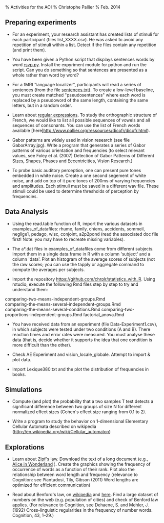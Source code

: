 % Activities for the AOI
% Christophe Pallier
% Feb. 2014


Preparing experiments
---------------------

* For an experiment, your research assistant has created lists of stimuli for each participant (files list_XXXX.csv). He was asked to avoid any repetition of stimuli within a list. Detect if the files contain any repetition (and print them).

* You have been given a Python script that displays  sentences words by word [rsvp.py](rsvp.py). Install the expyriment module for python and run the script. Can you do something so that sentences are presented as a whole rather than word by word?

* For a fMRI "language localizer", participants will read a series of sentences (from the file [sentences.txt](sentences.txt)). To create a low-level baseline, you must create matched "pseudosentences" where each word is replaced by a pseudoword of the same length, containing the same letters, but in a random order.

* Learn about [regular expressions](http://www.regular-expressions.info/).
To study the orthographic structure of French, we would like to list all possible sequences of vowels and all sequences of consonants. You can use the list of French words available [here]http://www.pallier.org/ressources/dicofr/dicofr.html). 

* Gabor patterns are widely used in vision research (see file GaborArray.jpg).
Write a program that generates a series of Gabor patterns of various orientation and frequencies (to select relevant values, see Foley et al. (2007) Detection of Gabor Patterns of Different Sizes, Shapes, Phases and Eccentricities, Vision Research.)

* To probe basic auditory perception, one can present pure tones embedded in white noise. Create a one second segement of white noise, and add on top of it pure tones of 200ms of varying frequencies and amplitudes. Each stimuli must be saved in a different wav file. These stimuli could be used to determine  thresholds of perception by frequencies.


Data Analysis
-------------

* Using the read.table function of R, import the various datasets in examples_of_datafiles: rhume, family, chiens, accidents, sommeil, neglige1, pedago, wisc, conjoint, a2p2pond (read the associated doc file first! Note: you may have to recreate missing variables).

* The a*.dat files in examples_of_datafiles come from different subjects. Import them in a single data.frame in R with a column 'subject' and a column 'data'. Plot an histogram of the average scores of subjects (not the raw scores; you can use the tapply or aggregate command to compute the averages per subjects.  

* Import the repository https://github.com/chrplr/statistics_with_R. Using rstudio, execute the following Rmd files step by step to try and understand them: 

comparing-two-means-independent-groups.Rmd  
comparing-the-means-several-independent-groups.Rmd      
comparing-the-means-several-conditions.Rmd 
comparing-two-proportions-independent-groups.Rmd
factorial_anova.Rmd


* You have received data from an experiment (file Data-Experiment1.csv), in which subjects were tested under two conditions (A and B). There reaction times and error rates were measured. You must analyse these data (that is, decide whether it supports the idea that one condition is more difficult than the other).

* Check AE Experiment and vision_locale_globale. Attempt to import & plot data. 

* Import Lexique380.txt and the plot the distribution of frequencies in books.

Simulations
-----------

* Compute (and plot) the probability that a two samples T test  detects a significant difference between two groups of size N for different normalized effect sizes (Cohen's effect size ranging from 0.1 to 2).

* Write a program to study the behavior on 1-dimensional Elementary Cellular Automata described on wikipedia (http://en.wikipedia.org/wiki/Cellular_automaton)


Explorations
------------

* Learn about [Zipf's law](en.wikipedia.org/wiki/Zipf's_law). Download
the text of a long document (e.g., [Alice in Wonderland](http://www.pallier.org/cours/AIP2013/alice.txt) ). Create the graphics showing the frequency of occurrence of words as a function of their rank. Plot also the relationship between word length and frequency (relevance to Cognition: see Piantadosi, Tily, Gibson (2011) Word lengths are optimized for efficient communication)

* Read about Benford's law, on [wikipedia](http://en.wikipedia.org/wiki/Benford%27s_law) and [here](http://mathworld.wolfram.com/BenfordsLaw.html). Find a large
dataset of numbers on the web (e.g. population of cities) and check of Benford law applies. (For relevance to Cognition, see Dehaene, S. and Mehler, J. (1992) Cross-linguistic regularities in the frequency of number words. Cognition, 43, 1–29.)





